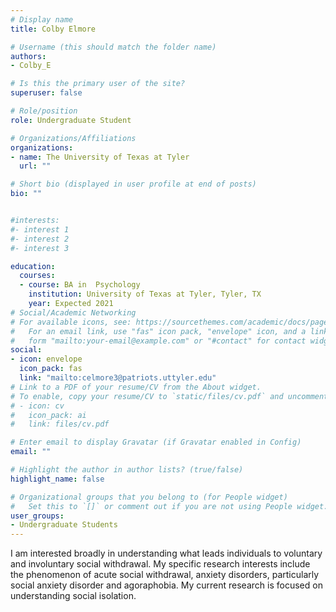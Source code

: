 ```yaml
---
# Display name
title: Colby Elmore

# Username (this should match the folder name)
authors:
- Colby_E

# Is this the primary user of the site?
superuser: false

# Role/position
role: Undergraduate Student

# Organizations/Affiliations
organizations:
- name: The University of Texas at Tyler
  url: ""

# Short bio (displayed in user profile at end of posts)
bio: "" 


#interests:
#- interest 1
#- interest 2
#- interest 3

education:
  courses:
  - course: BA in  Psychology
    institution: University of Texas at Tyler, Tyler, TX
    year: Expected 2021
# Social/Academic Networking
# For available icons, see: https://sourcethemes.com/academic/docs/page-builder/#icons
#   For an email link, use "fas" icon pack, "envelope" icon, and a link in the
#   form "mailto:your-email@example.com" or "#contact" for contact widget.
social:
- icon: envelope
  icon_pack: fas
  link: "mailto:celmore3@patriots.uttyler.edu"
# Link to a PDF of your resume/CV from the About widget.
# To enable, copy your resume/CV to `static/files/cv.pdf` and uncomment the lines below.
# - icon: cv
#   icon_pack: ai
#   link: files/cv.pdf

# Enter email to display Gravatar (if Gravatar enabled in Config)
email: ""

# Highlight the author in author lists? (true/false)
highlight_name: false

# Organizational groups that you belong to (for People widget)
#   Set this to `[]` or comment out if you are not using People widget.
user_groups:
- Undergraduate Students
---
```

I am interested broadly in understanding what leads individuals to voluntary and involuntary social withdrawal. My specific research interests include the phenomenon of acute social withdrawal, anxiety disorders, particularly social anxiety disorder and agoraphobia. My current research is focused on understanding social isolation. 
